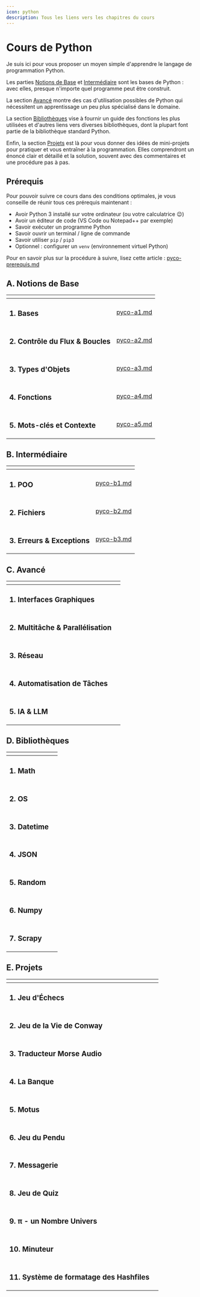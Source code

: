```yaml
---
icon: python
description: Tous les liens vers les chapitres du cours
---
```


# Cours de Python

Je suis ici pour vous proposer un moyen simple d'apprendre le langage de programmation Python.

Les parties [Notions de Base](cours-de-python.md#a.-notions-de-base) et [Intermédiaire](cours-de-python.md#b.-intermediaire) sont les bases de Python : avec elles, presque n'importe quel programme peut être construit.

La section [Avancé](cours-de-python.md#c.-avance) montre des cas d'utilisation possibles de Python qui nécessitent un apprentissage un peu plus spécialisé dans le domaine.

La section [Bibliothèques](cours-de-python.md#d.-bibliotheques) vise à fournir un guide des fonctions les plus utilisées et d'autres liens vers diverses bibliothèques, dont la plupart font partie de la bibliothèque standard Python.

Enfin, la section [Projets](cours-de-python.md#e.-projets) est là pour vous donner des idées de mini-projets pour pratiquer et vous entraîner à la programmation. Elles comprendront un énoncé clair et détaillé et la solution, souvent avec des commentaires et une procédure pas à pas.

## Prérequis

Pour pouvoir suivre ce cours dans des conditions optimales, je vous conseille de réunir tous ces prérequis maintenant :

* Avoir Python 3 installé sur votre ordinateur (ou votre calculatrice :wink:)
* Avoir un éditeur de code (VS Code ou Notepad++ par exemple)
* Savoir exécuter un programme Python
* Savoir ouvrir un terminal / ligne de commande
* Savoir utiliser `pip` / `pip3`&#x20;
* Optionnel : configurer un `venv` (environnement virtuel Python)

Pour en savoir plus sur la procédure à suivre, lisez cette article : [pyco-prerequis.md](../pr/pyco-prerequis.md "mention")

## A. Notions de Base

<table data-view="cards"><thead><tr><th></th><th data-type="content-ref"></th></tr></thead><tbody><tr><td><h3>1. Bases</h3></td><td><a href="../pr/pyco-a1.md">pyco-a1.md</a></td></tr><tr><td><h3>2. Contrôle du Flux &#x26; Boucles</h3></td><td><a href="../pr/pyco-a2.md">pyco-a2.md</a></td></tr><tr><td><h3>3. Types d'Objets</h3></td><td><a href="../pr/pyco-a3.md">pyco-a3.md</a></td></tr><tr><td><h3>4. Fonctions</h3></td><td><a href="../pr/pyco-a4.md">pyco-a4.md</a></td></tr><tr><td><h3>5. Mots-clés et Contexte</h3></td><td><a href="../pr/pyco-a5.md">pyco-a5.md</a></td></tr></tbody></table>

## B. Intermédiaire

<table data-view="cards"><thead><tr><th></th><th data-type="content-ref"></th></tr></thead><tbody><tr><td><h3>1. POO</h3></td><td><a href="../pr/pyco-b1.md">pyco-b1.md</a></td></tr><tr><td><h3>2. Fichiers</h3></td><td><a href="../pr/pyco-b2.md">pyco-b2.md</a></td></tr><tr><td><h3>3. Erreurs &#x26; Exceptions</h3></td><td><a href="../pr/pyco-b3.md">pyco-b3.md</a></td></tr></tbody></table>

## C. Avancé

<table data-view="cards"><thead><tr><th></th><th data-type="content-ref"></th></tr></thead><tbody><tr><td><h3>1. Interfaces Graphiques</h3></td><td></td></tr><tr><td><h3>2. Multitâche &#x26; Parallélisation</h3></td><td></td></tr><tr><td><h3>3. Réseau</h3></td><td></td></tr><tr><td><h3>4. Automatisation de Tâches</h3></td><td></td></tr><tr><td><h3>5. IA &#x26; LLM</h3></td><td></td></tr></tbody></table>

## D. Bibliothèques

<table data-view="cards"><thead><tr><th></th><th data-type="content-ref"></th></tr></thead><tbody><tr><td><h3>1. Math</h3></td><td></td></tr><tr><td><h3>2. OS</h3></td><td></td></tr><tr><td><h3>3. Datetime</h3></td><td></td></tr><tr><td><h3>4. JSON</h3></td><td></td></tr><tr><td><h3>5. Random</h3></td><td></td></tr><tr><td><h3>6. Numpy</h3></td><td></td></tr><tr><td><h3>7. Scrapy</h3></td><td></td></tr></tbody></table>

## E. Projets

<table data-view="cards"><thead><tr><th></th><th data-type="content-ref"></th></tr></thead><tbody><tr><td><h3>1. Jeu d'Échecs</h3></td><td></td></tr><tr><td><h3>2. Jeu de la Vie de Conway</h3></td><td></td></tr><tr><td><h3>3. Traducteur Morse Audio</h3></td><td></td></tr><tr><td><h3>4. La Banque</h3></td><td></td></tr><tr><td><h3>5. Motus</h3></td><td></td></tr><tr><td><h3>6. Jeu du Pendu</h3></td><td></td></tr><tr><td><h3>7. Messagerie</h3></td><td></td></tr><tr><td><h3>8. Jeu de Quiz</h3></td><td></td></tr><tr><td><h3>9. π - un Nombre Univers</h3></td><td></td></tr><tr><td><h3>10. Minuteur</h3></td><td></td></tr><tr><td><h3>11. Système de formatage des Hashfiles</h3></td><td></td></tr></tbody></table>
